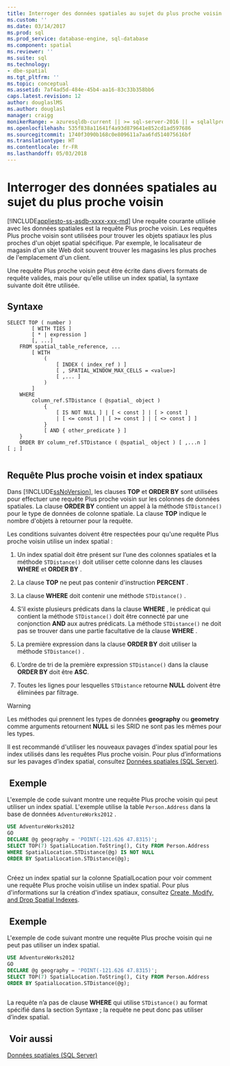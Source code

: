 ```yaml
---
title: Interroger des données spatiales au sujet du plus proche voisin | Microsoft Docs
ms.custom: ''
ms.date: 03/14/2017
ms.prod: sql
ms.prod_service: database-engine, sql-database
ms.component: spatial
ms.reviewer: ''
ms.suite: sql
ms.technology:
- dbe-spatial
ms.tgt_pltfrm: ''
ms.topic: conceptual
ms.assetid: 7af4ad5d-484e-45b4-aa16-83c33b358bb6
caps.latest.revision: 12
author: douglaslMS
ms.author: douglasl
manager: craigg
monikerRange: = azuresqldb-current || >= sql-server-2016 || = sqlallproducts-allversions
ms.openlocfilehash: 535f838a11641f4a93d879641e852cd1ad597686
ms.sourcegitcommit: 1740f3090b168c0e809611a7aa6fd514075616bf
ms.translationtype: HT
ms.contentlocale: fr-FR
ms.lasthandoff: 05/03/2018
---
```

# <a name="query-spatial-data-for-nearest-neighbor"></a>Interroger des données spatiales au sujet du plus proche voisin
[!INCLUDE[appliesto-ss-asdb-xxxx-xxx-md](../../includes/appliesto-ss-asdb-xxxx-xxx-md.md)]
  Une requête courante utilisée avec les données spatiales est la requête Plus proche voisin. Les requêtes Plus proche voisin sont utilisées pour trouver les objets spatiaux les plus proches d'un objet spatial spécifique. Par exemple, le localisateur de magasin d'un site Web doit souvent trouver les magasins les plus proches de l'emplacement d'un client.  
  
 Une requête Plus proche voisin peut être écrite dans divers formats de requête valides, mais pour qu'elle utilise un index spatial, la syntaxe suivante doit être utilisée.  
  
## <a name="syntax"></a>Syntaxe  
  
```  
SELECT TOP ( number )  
        [ WITH TIES ]  
        [ * | expression ]   
        [, ...]  
    FROM spatial_table_reference, ...   
        [ WITH   
            (   
                [ INDEX ( index_ref ) ]   
                [ , SPATIAL_WINDOW_MAX_CELLS = <value>]   
                [ ,... ]   
            )   
        ]  
    WHERE   
        column_ref.STDistance ( @spatial_ object )   
            {   
                [ IS NOT NULL ] | [ < const ] | [ > const ]   
                | [ <= const ] | [ >= const ] | [ <> const ] ]   
            }  
            [ AND { other_predicate } ]   
    }  
    ORDER BY column_ref.STDistance ( @spatial_ object ) [ ,...n ]  
[ ; ]  
  
```  
  
## <a name="nearest-neighbor-query-and-spatial-indexes"></a>Requête Plus proche voisin et index spatiaux  
 Dans [!INCLUDE[ssNoVersion](../../includes/ssnoversion-md.md)], les clauses **TOP** et **ORDER BY** sont utilisées pour effectuer une requête Plus proche voisin sur les colonnes de données spatiales. La clause **ORDER BY** contient un appel à la méthode `STDistance()` pour le type de données de colonne spatiale. La clause **TOP** indique le nombre d'objets à retourner pour la requête.  
  
 Les conditions suivantes doivent être respectées pour qu'une requête Plus proche voisin utilise un index spatial :  
  
1.  Un index spatial doit être présent sur l’une des colonnes spatiales et la méthode `STDistance()` doit utiliser cette colonne dans les clauses **WHERE** et **ORDER BY** .  
  
2.  La clause **TOP** ne peut pas contenir d'instruction **PERCENT** .  
  
3.  La clause **WHERE** doit contenir une méthode `STDistance()` .  
  
4.  S’il existe plusieurs prédicats dans la clause **WHERE** , le prédicat qui contient la méthode `STDistance()` doit être connecté par une conjonction **AND** aux autres prédicats. La méthode `STDistance()` ne doit pas se trouver dans une partie facultative de la clause **WHERE** .  
  
5.  La première expression dans la clause **ORDER BY** doit utiliser la méthode `STDistance()` .  
  
6.  L’ordre de tri de la première expression `STDistance()` dans la clause **ORDER BY** doit être **ASC**.  
  
7.  Toutes les lignes pour lesquelles `STDistance` retourne **NULL** doivent être éliminées par filtrage.  
  
> [!WARNING]  
>  Les méthodes qui prennent les types de données **geography** ou **geometry** comme arguments retournent **NULL** si les SRID ne sont pas les mêmes pour les types.  
  
 Il est recommandé d'utiliser les nouveaux pavages d'index spatial pour les index utilisés dans les requêtes Plus proche voisin. Pour plus d’informations sur les pavages d’index spatial, consultez [Données spatiales &#40;SQL Server&#41;](../../relational-databases/spatial/spatial-data-sql-server.md).  
  
## <a name="example"></a> Exemple  
 L'exemple de code suivant montre une requête Plus proche voisin qui peut utiliser un index spatial. L'exemple utilise la table `Person.Address` dans la base de données `AdventureWorks2012` .  
  
```sql  
USE AdventureWorks2012  
GO  
DECLARE @g geography = 'POINT(-121.626 47.8315)';  
SELECT TOP(7) SpatialLocation.ToString(), City FROM Person.Address  
WHERE SpatialLocation.STDistance(@g) IS NOT NULL  
ORDER BY SpatialLocation.STDistance(@g);  
  
```  
  
 Créez un index spatial sur la colonne SpatialLocation pour voir comment une requête Plus proche voisin utilise un index spatial. Pour plus d'informations sur la création d'index spatiaux, consultez [Create, Modify, and Drop Spatial Indexes](../../relational-databases/spatial/create-modify-and-drop-spatial-indexes.md).  
  
## <a name="example"></a> Exemple  
 L'exemple de code suivant montre une requête Plus proche voisin qui ne peut pas utiliser un index spatial.  
  
```sql  
USE AdventureWorks2012  
GO  
DECLARE @g geography = 'POINT(-121.626 47.8315)';  
SELECT TOP(7) SpatialLocation.ToString(), City FROM Person.Address  
ORDER BY SpatialLocation.STDistance(@g);  
  
```  
  
 La requête n’a pas de clause **WHERE** qui utilise `STDistance()` au format spécifié dans la section Syntaxe ; la requête ne peut donc pas utiliser d’index spatial.  
  
## <a name="see-also"></a> Voir aussi  
 [Données spatiales &#40;SQL Server&#41;](../../relational-databases/spatial/spatial-data-sql-server.md)  
  
  
